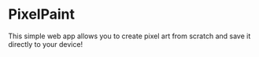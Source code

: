 # PixelPaint

This simple web app allows you to create pixel art from scratch and save it directly to your device!
